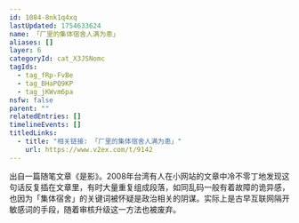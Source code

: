 ```yaml
---
id: 1084-8nk1q4xq
lastUpdated: 1754633624
name: 「厂里的集体宿舍人满为患」
aliases: []
layer: 6
categoryId: cat_X3JSNomc
tagIds:
  - tag_fRp-FvBe
  - tag_BHaPQ9KP
  - tag_jKWvm6pa
nsfw: false
parent: ""
relatedEntries: []
timelineEvents: []
titledLinks:
  - title: "相关链接: 「厂里的集体宿舍人满为患」"
    url: https://www.v2ex.com/t/9142
---
```


出自一篇随笔文章《是影》。2008年台湾有人在小网站的文章中冷不零丁地发现这句话反复插在文章里，有时大量重复组成段落，如同乱码一般有着故障的诡异感，也因为「集体宿舍」的关键词被怀疑是政治相关的阴谋。实际上是古早互联网隔开敏感词的手段，随着审核升级这一方法也被废弃。
